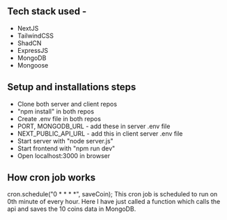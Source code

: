 ## Tech stack used -

- NextJS
- TailwindCSS
- ShadCN
- ExpressJS
- MongoDB
- Mongoose

## Setup and installations steps

- Clone both server and client repos
- "npm install" in both repos
- Create .env file in both repos
- PORT, MONGODB_URL - add these in server .env file
- NEXT_PUBLIC_API_URL - add this in client server .env file
- Start server with "node server.js"
- Start frontend with "npm run dev"
- Open localhost:3000 in browser

## How cron job works

cron.schedule("0 \* \* \* \*", saveCoin);
This cron job is scheduled to run on 0th minute of every hour. Here I have just called a function which calls the api and saves the 10 coins data in MongoDB.
